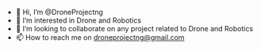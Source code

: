 - 👋 Hi, I’m @DroneProjectng
- 👀 I’m interested in Drone and Robotics
- 💞️ I’m looking to collaborate on any project related to Drone and Robotics
- 📫 How to reach me on droneprojectng@gmail.com

<!---
DroneProjectng/DroneProjectng is a ✨ special ✨ repository because its `README.md` (this file) appears on your GitHub profile.
You can click the Preview link to take a look at your changes.
--->
